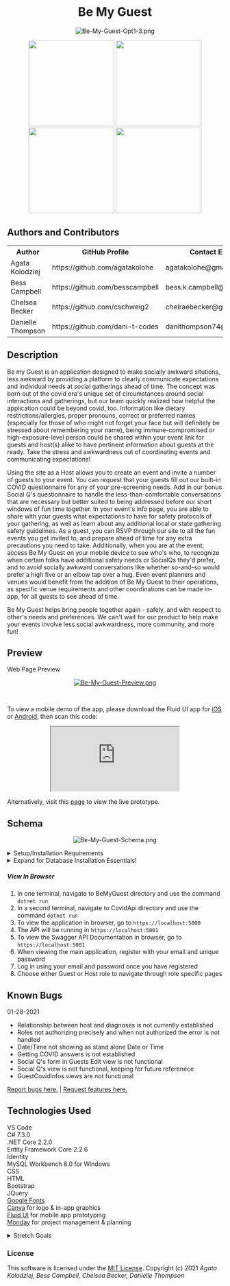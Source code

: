 <div align="center">

# Be My Guest

</div>

<div align="center">

![Be-My-Guest-Opt1-3.png](https://i.postimg.cc/ydMmPLrY/Be-My-Guest-Opt1-3.png)

</div>

<div align="center">
<img src="https://github.com/agatakolohe.png" width="200px" height="auto">
<img src="https://github.com/besscampbell.png" width="200px" height="auto">
<img src="https://github.com/cschweig2.png" width="200px" height="auto">
<img src="https://github.com/dani-t-codes.png" width="200px" height="auto">
</div>

## **Authors and Contributors**

<table>
  <tr>
    <th>Author</th>
    <th>GitHub Profile</th>
    <th>Contact Email</th>
    <th>LinkedIn Connections</th>
  </tr>
  <tr>
    <td>Agata Kolodziej</td>
    <td>https://github.com/agatakolohe</td>
    <td>agatakolohe@gmail.com</td>
    <td>https://www.linkedin.com/in/agatakolohe/</td>
  </tr>
  <tr>
    <td>Bess Campbell</td>
    <td>https://github.com/besscampbell</td>
    <td>bess.k.campbell@gmail.com</td>
    <td>https://www.linkedin.com/in/bess-campbell
  </tr>
  <tr>
    <td>Chelsea Becker</td>
    <td>https://github.com/cschweig2</td>
    <td>chelraebecker@gmail.com</td>
    <td>https://www.linkedin.com/in/chelsearaebecker/</td>
  </tr>
  <tr>
    <td>Danielle Thompson</td>
    <td>https://github.com/dani-t-codes</td>
    <td>danithompson74@gmail.com</td>
    <td>https://linkedin.com/in/daniellethompson74</td>
  </tr>
</table>

## **Description**

Be my Guest is an application designed to make socially awkward situtions, less awkward by providing a platform to clearly communicate expectations and individual needs at social gatherings ahead of time. The concept was born out of the covid era's unique set of circumstances around social interactions and gatherings, but our team quickly realized how helpful the application could be beyond covid, too. Information like dietary restrictions/allergies, proper pronouns, correct or preferred names (especially for those of who might not forget your face but will definitely be stressed about remembering your name), being immune-compromised or high-exposure-level person could be shared within your event link for guests and host(s) alike to have pertinent information about guests at the ready. Take the stress and awkwardness out of coordinating events and communicating expectations!

Using the site as a Host allows you to create an event and invite a number of guests to your event. You can request that your guests fill out our built-in COVID questionnaire for any of your pre-screening needs. Add in our bonus Social Q's questionnaire to handle the less-than-comfortable conversations that are necessary but better suited to being addressed before our short windows of fun time together. In your event's info page, you are able to share with your guests what expectations to have for safety protocols of your gathering, as well as learn about any additional local or state gathering safety guidelines. As a guest, you can RSVP through our site to all the fun events you get invited to, and prepare ahead of time for any extra precautions you need to take. Additionally, when you are at the event, access Be My Guest on your mobile device to see who's who, to recognize when certain folks have additional safety needs or SocialQs they'd prefer, and to avoid socially awkward conversations like whether so-and-so would prefer a high five or an elbow tap over a hug. Even event planners and venues would benefit from the addition of Be My Guest to their operations, as specific venue requirements and other coordinations can be made in-app, for all guests to see ahead of time.

Be My Guest helps bring people together again - safely, and with respect to other's needs and preferences. We can't wait for our product to help make your events involve less social awkwardness, more community, and more fun! 

## **Preview**

Web Page Preview <br>

<div align="center">

[![Be-My-Guest-Preview.png](https://i.postimg.cc/L6FHrkc2/Be-My-Guest-Preview.png)](https://postimg.cc/fk5nddWr)

</div>

<br>

To view a mobile demo of the app, please download the Fluid UI app for [iOS](https://www.fluidui.com/ios) or [Android](https://www.fluidui.com/android), then scan this code:
<div align="center">

  <iframe data-id="p_Qqp3m3svolrxqJN31QZEBSdIZMTETEbZ" data-src="https://www.fluidui.com/editor/live/project/p_Qqp3m3svolrxqJN31QZEBSdIZMTETEbZ" src="https://www.fluidui.com/editor/live/project/p_Qqp3m3svolrxqJN31QZEBSdIZMTETEbZ"></iframe>

</div>

Alternatively, visit this [page](https://www.fluidui.com/editor/live/project/p_Qqp3m3svolrxqJN31QZEBSdIZMTETEbZ) to view the live prototype.

## **Schema**

<div align="center">

![Be-My-Guest-Schema.png](https://i.postimg.cc/8C0NgnV9/Be-My-Guest-Schema.png)

</div>

<details>

<summary> Setup/Installation Requirements </summary>

##### Software Requirements

1. Internet browser
2. A code editor such as [VSCode](https://code.visualstudio.com/) to view and edit the code
3. .NET Core, or follow along with the 'Installing .NET Core' instructions

##### Open Locally

- Click on the link to my repository: [My Repository](https://github.com/cschweig2/BeMyGuest_TeamWeek.git)
- Click on the green "Code" button and copy the repository URL
- Open your terminal and use the command `git clone https://github.com/cschweig2/BeMyGuest_TeamWeek.git` into the directory you would like to clone the repository
- Open in text editor to view code and make changes

##### Installing .NET Core

In order to run the application, please install .NET for your computer to recognize the `dotnet` command.

1. Download [.NET Core SDK (Software Development Kit)](https://dotnet.microsoft.com/download/thank-you/dotnet-sdk-2.2.106-macos-x64-installer). Clicking this link will prompt a file download for your particular OS from Microsoft.
2. Open the file. Follow the installation steps.
3. Confirm the installation is successful by opening your terminal and running the command `dotnet --version`. The response should be something similar to this:`2.2.105`. This means it was successfully installed.

##### Installing MySQL

MySQL is a type of database software used to create, edit, query, and manage SQL data.

- For Mac Users please [Click Here](https://dev.mysql.com/downloads/file/?id=484914) to download MySQL Installer
- For Windows Users please [Click Here](https://dev.mysql.com/downloads/file/?id=484919)

- Verify MySQL installation by opening the terminal and entering the command `mysql -uroot -p[THEPASSWORDYOUSELECTED]`
- If you gain access you will see see the MYSQL command line!

##### Installing MySQL Workbench

- Please [Click Here](https://dev.mysql.com/downloads/workbench/) to install the correct version for your machine
- Open MySQL Workbench and select `Local instance 3306 server`. You will need to enter the password you selected

##### Installing Packages

- Navigate to the BeMyGuest folder in the command line
- Use the command `dotnet restore`
- Run the same command in the CovidApi folder

##### Compiling

- Navigate to the BeMyGuest folder in the command line
- Use the command `dotnet build` to compile
- Run the same command in the CovidApi folder

</details>

<details>

  <summary>Expand for Database Installation Essentials!</summary>

### Database Connection

Create a connection string to connect the database to the web application.

1. Create one file in the CovidAPI folder and one file in the BeMyGuest folder, with both files called `appsettings.json`
2. Add the code below to each file:

```
{
    "Logging": {
        "LogLevel": {
          "Default": "Warning"
        }
      },
      "AllowedHosts": "*",
    "ConnectionStrings": {
        "DefaultConnection": "Server=localhost;Port=3306;database=be_my_guest;uid=root;pwd=YourPassword;"
    }
}
```

- Put in your MySQL password in `pwd=YourPassword`. Change the server, port, and uid if necessary.

### Import Database Using Entity Framework Core

1. Navigate to CovidApi directory in terminal
2. Use the command `dotnet ef database update` to generate the database on your local machine through Entity Framework Core
3. Navigate to BeMyGuest directory in terminal
4. Repeat step 2

### Update Database Using Entity Framework Core

1. Write any new code you wish to add to the database. Use the command `dotnet build` to check for any compiling errors. If no errors, proceed to step 2
2. To update the database with any changes made to the code, use the command `dotnet ef migrations add [MigrationsName]`
3. Use the command `dotnet ef database update` to update the database

</details>

##### View In Browser

1. In one terminal, navigate to BeMyGuest directory and use the command `dotnet run`
2. In a second terminal, navigate to CovidApi directory and use the command `dotnet run`
3. To view the application in browser, go to `https://localhost:5000`
4. The API will be running in `https://localhost:5001`
5. To view the Swagger API Documentation in browser, go to `https://localhost:5001`
6. When viewing the main application, register with your email and unique password
7. Log in using your email and password once you have registered
8. Choose either Guest or Host role to navigate through role specific pages


## **Known Bugs**

01-28-2021

- Relationship between host and diagnoses is not currently established
- Roles not authorizing precisely and when not authorized the error is not handled
- Date/Time not showing as stand alone Date or Time
- Getting COVID answers is not established
- Social Q's form in Guests Edit view is not functional
- Social Q's view is not functional, keeping for future referenece
- GuestCovidInfos views are not functional


[Report bugs here.](https://github.com/cschweig2/BeMyGuest.Solution/issues) | [Request features here.](https://github.com/cschweig2/BeMyGuest.Solution/issues)

## **Technologies Used**

VS Code <br>
C# 7.3.0<br>
.NET Core 2.2.0<br>
Entity Framework Core 2.2.6<br>
Identity<br>
MySQL Workbench 8.0 for Windows<br>
CSS<br>
HTML<br>
Bootstrap<br>
JQuery<br>
[Google Fonts](fonts.google.com)<br>
[Canva](canva.com) for logo & in-app graphics<br>
[Fluid UI](fluidui.com) for mobile app prototyping<br>
[Monday]() for project management & planning<br>

<details>

<summary>Stretch Goals</summary>

- Implementing OAuth for user login.
- Integrate social media connections.
- There was a number of design-related features and little design flaws that we wanted to incorporate/fix, but did not have time to get through everything.
- The design logo wasn't as integrated into the app theme as much as we would have liked, and in a perfect world, would've had some Javascript incorporated to animate a "fly in" of the logo, etc.
- We wanted to create small icons or badges for some of the SocialQ's to be displayed in-app and when looking at a guest list or a guest's details.
- Including some visual representations of the guests in attendance (graphs, charts, etc) for viewing their host and other guests' important SocialQ's in mobile and desktop applications would be ideal.
- Additionally, we would have liked to incorporate JWT Token authorization for the API/UI.
- Being able to generate a specific event ID by a host creating an event that would then get sent to potential guests through an auto-generated email. This was a much loftier goal than could be accomplished with just four days, but with more time, would be essential to streamlined user experience.
- We would like to have all the views fully functional, as some of them currently are hard-coded or not as set up as we would like.

</details>

### License

This software is licensed under the [MIT License](https://choosealicense.com/licenses/mit/).
Copyright (c) 2021 _*Agata Kolodziej, Bess Campbell, Chelsea Becker, Danielle Thompson*_
